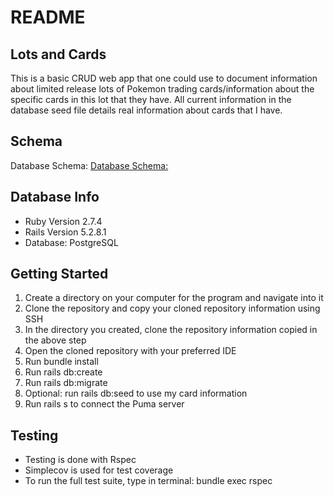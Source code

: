 # README

## Lots and Cards

This is a basic CRUD web app that one could use to document information about limited release lots of Pokemon trading cards/information about the specific cards in this lot that they have. All current information in the database seed file details real information about cards that I have.

## Schema

Database Schema: [Database Schema:](https://dbdesigner.page.link/VD4EpBfDAFAFxciL7)

## Database Info

* Ruby Version 2.7.4
* Rails Version 5.2.8.1
* Database: PostgreSQL

## Getting Started

1. Create a directory on your computer for the program and navigate into it
2. Clone the repository and copy your cloned repository information using SSH
3. In the directory you created, clone the repository information copied in the above step
4. Open the cloned repository with your preferred IDE
5. Run bundle install
6. Run rails db:create
7. Run rails db:migrate
8. Optional: run rails db:seed to use my card information
9. Run rails s to connect the Puma server

## Testing

* Testing is done with Rspec
* Simplecov is used for test coverage
* To run the full test suite, type in terminal: bundle exec rspec



